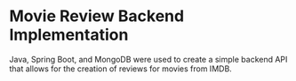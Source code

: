 # Movie Review Backend Implementation

Java, Spring Boot, and MongoDB were used to create a simple backend API that allows for the creation of reviews for movies from IMDB.
